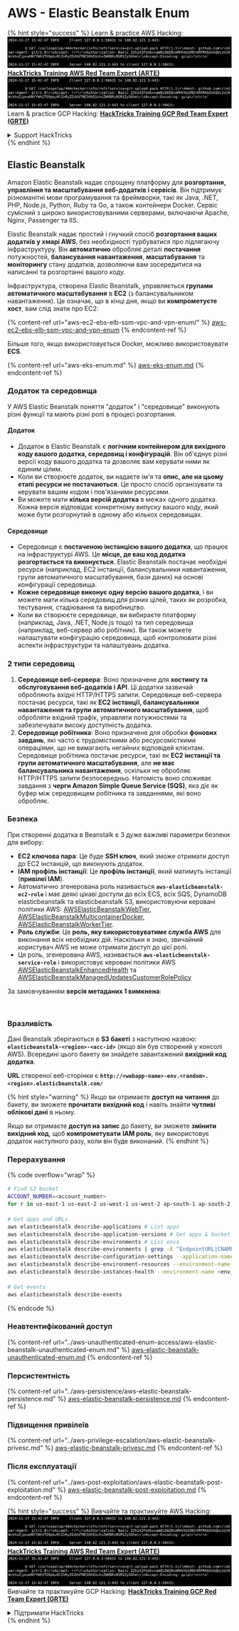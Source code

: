 # AWS - Elastic Beanstalk Enum

{% hint style="success" %}
Learn & practice AWS Hacking:<img src="../../../.gitbook/assets/image (1).png" alt="" data-size="line">[**HackTricks Training AWS Red Team Expert (ARTE)**](https://training.hacktricks.xyz/courses/arte)<img src="../../../.gitbook/assets/image (1).png" alt="" data-size="line">\
Learn & practice GCP Hacking: <img src="../../../.gitbook/assets/image (2).png" alt="" data-size="line">[**HackTricks Training GCP Red Team Expert (GRTE)**<img src="../../../.gitbook/assets/image (2).png" alt="" data-size="line">](https://training.hacktricks.xyz/courses/grte)

<details>

<summary>Support HackTricks</summary>

* Check the [**subscription plans**](https://github.com/sponsors/carlospolop)!
* **Join the** 💬 [**Discord group**](https://discord.gg/hRep4RUj7f) or the [**telegram group**](https://t.me/peass) or **follow** us on **Twitter** 🐦 [**@hacktricks\_live**](https://twitter.com/hacktricks\_live)**.**
* **Share hacking tricks by submitting PRs to the** [**HackTricks**](https://github.com/carlospolop/hacktricks) and [**HackTricks Cloud**](https://github.com/carlospolop/hacktricks-cloud) github repos.

</details>
{% endhint %}

## Elastic Beanstalk

Amazon Elastic Beanstalk надає спрощену платформу для **розгортання, управління та масштабування веб-додатків і сервісів**. Він підтримує різноманітні мови програмування та фреймворки, такі як Java, .NET, PHP, Node.js, Python, Ruby та Go, а також контейнери Docker. Сервіс сумісний з широко використовуваними серверами, включаючи Apache, Nginx, Passenger та IIS.

Elastic Beanstalk надає простий і гнучкий спосіб **розгортання ваших додатків у хмарі AWS**, без необхідності турбуватися про підлягаючу інфраструктуру. Він **автоматично** обробляє деталі **постачання** потужностей, **балансування навантаження**, **масштабування** та **моніторингу** стану додатків, дозволяючи вам зосередитися на написанні та розгортанні вашого коду.

Інфраструктура, створена Elastic Beanstalk, управляється **групами автоматичного масштабування** в **EC2** (з балансувальником навантаження). Це означає, що в кінці дня, якщо ви **компрометуєте хост**, вам слід знати про EC2:

{% content-ref url="aws-ec2-ebs-elb-ssm-vpc-and-vpn-enum/" %}
[aws-ec2-ebs-elb-ssm-vpc-and-vpn-enum](aws-ec2-ebs-elb-ssm-vpc-and-vpn-enum/)
{% endcontent-ref %}

Більше того, якщо використовується Docker, можливо використовувати **ECS**.

{% content-ref url="aws-eks-enum.md" %}
[aws-eks-enum.md](aws-eks-enum.md)
{% endcontent-ref %}

### Додаток та середовища

У AWS Elastic Beanstalk поняття "додаток" і "середовище" виконують різні функції та мають різні ролі в процесі розгортання.

#### Додаток

* Додаток в Elastic Beanstalk є **логічним контейнером для вихідного коду вашого додатка, середовищ і конфігурацій**. Він об'єднує різні версії коду вашого додатка та дозволяє вам керувати ними як єдиним цілим.
* Коли ви створюєте додаток, ви надаєте ім'я та **опис, але на цьому етапі ресурси не постачаються**. Це просто спосіб організувати та керувати вашим кодом і пов'язаними ресурсами.
* Ви можете мати **кілька версій додатка** в межах одного додатка. Кожна версія відповідає конкретному випуску вашого коду, який може бути розгорнутий в одному або кількох середовищах.

#### Середовище

* Середовище є **постаченою інстанцією вашого додатка**, що працює на інфраструктурі AWS. Це **місце, де ваш код додатка розгортається та виконується**. Elastic Beanstalk постачає необхідні ресурси (наприклад, EC2 інстанції, балансувальники навантаження, групи автоматичного масштабування, бази даних) на основі конфігурації середовища.
* **Кожне середовище виконує одну версію вашого додатка**, і ви можете мати кілька середовищ для різних цілей, таких як розробка, тестування, стадіювання та виробництво.
* Коли ви створюєте середовище, ви вибираєте платформу (наприклад, Java, .NET, Node.js тощо) та тип середовища (наприклад, веб-сервер або робітник). Ви також можете налаштувати конфігурацію середовища, щоб контролювати різні аспекти інфраструктури та налаштувань додатка.

### 2 типи середовищ

1. **Середовище веб-сервера**: Воно призначене для **хостингу та обслуговування веб-додатків і API**. Ці додатки зазвичай обробляють вхідні HTTP/HTTPS запити. Середовище веб-сервера постачає ресурси, такі як **EC2 інстанції, балансувальники навантаження та групи автоматичного масштабування**, щоб обробляти вхідний трафік, управляти потужностями та забезпечувати високу доступність додатка.
2. **Середовище робітника**: Воно призначене для обробки **фонових завдань**, які часто є трудомісткими або ресурсомісткими операціями, що не вимагають негайних відповідей клієнтам. Середовище робітника постачає ресурси, такі як **EC2 інстанції та групи автоматичного масштабування**, але **не має балансувальника навантаження**, оскільки не обробляє HTTP/HTTPS запити безпосередньо. Натомість воно споживає завдання з **черги Amazon Simple Queue Service (SQS)**, яка діє як буфер між середовищем робітника та завданнями, які воно обробляє.

### Безпека

При створенні додатка в Beanstalk є 3 дуже важливі параметри безпеки для вибору:

* **EC2 ключова пара**: Це буде **SSH ключ**, який зможе отримати доступ до EC2 інстанцій, що виконують додаток.
* **IAM профіль інстанції**: Це **профіль інстанції**, який матимуть інстанції (**привілеї IAM**).
* Автоматично згенерована роль називається **`aws-elasticbeanstalk-ec2-role`** і має деякі цікаві доступи до всіх ECS, всіх SQS, DynamoDB elasticbeanstalk та elasticbeanstalk S3, використовуючи керовані політики AWS: [AWSElasticBeanstalkWebTier](https://us-east-1.console.aws.amazon.com/iam/home#/policies/arn:aws:iam::aws:policy/AWSElasticBeanstalkWebTier), [AWSElasticBeanstalkMulticontainerDocker](https://us-east-1.console.aws.amazon.com/iam/home#/policies/arn:aws:iam::aws:policy/AWSElasticBeanstalkMulticontainerDocker), [AWSElasticBeanstalkWorkerTier](https://us-east-1.console.aws.amazon.com/iam/home#/policies/arn:aws:iam::aws:policy/AWSElasticBeanstalkWorkerTier).
* **Роль служби**: Це **роль, яку використовуватиме служба AWS** для виконання всіх необхідних дій. Наскільки я знаю, звичайний користувач AWS не може отримати доступ до цієї ролі.
* Ця роль, згенерована AWS, називається **`aws-elasticbeanstalk-service-role`** і використовує керовані політики AWS [AWSElasticBeanstalkEnhancedHealth](https://us-east-1.console.aws.amazon.com/iam/home#/policies/arn:aws:iam::aws:policy/service-role/AWSElasticBeanstalkEnhancedHealth) та [AWSElasticBeanstalkManagedUpdatesCustomerRolePolicy](https://us-east-1.console.aws.amazon.com/iamv2/home?region=us-east-1#/roles/details/aws-elasticbeanstalk-service-role?section=permissions)

За замовчуванням **версія метаданих 1 вимкнена**:

<figure><img src="../../../.gitbook/assets/image (103).png" alt=""><figcaption></figcaption></figure>

### Вразливість

Дані Beanstalk зберігаються в **S3 бакеті** з наступною назвою: **`elasticbeanstalk-<region>-<acc-id>`** (якщо він був створений у консолі AWS). Всередині цього бакету ви знайдете завантажений **вихідний код додатка**.

**URL** створеної веб-сторінки є **`http://<webapp-name>-env.<random>.<region>.elasticbeanstalk.com/`**

{% hint style="warning" %}
Якщо ви отримаєте **доступ на читання** до бакету, ви зможете **прочитати вихідний код** і навіть знайти **чутливі облікові дані** в ньому.

Якщо ви отримаєте **доступ на запис** до бакету, ви зможете **змінити вихідний код**, щоб **компрометувати** **IAM роль**, яку використовує додаток наступного разу, коли він буде виконаний.
{% endhint %}

### Перерахування

{% code overflow="wrap" %}
```bash
# Find S3 bucket
ACCOUNT_NUMBER=<account_number>
for r in us-east-1 us-east-2 us-west-1 us-west-2 ap-south-1 ap-south-2 ap-northeast-1 ap-northeast-2 ap-northeast-3 ap-southeast-1 ap-southeast-2 ap-southeast-3 ca-central-1 eu-central-1 eu-central-2 eu-west-1 eu-west-2 eu-west-3 eu-north-1 sa-east-1 af-south-1 ap-east-1 eu-south-1 eu-south-2 me-south-1 me-central-1; do aws s3 ls elasticbeanstalk-$r-$ACCOUNT_NUMBER 2>/dev/null && echo "Found in: elasticbeanstalk-$r-$ACCOUNT_NUMBER"; done

# Get apps and URLs
aws elasticbeanstalk describe-applications # List apps
aws elasticbeanstalk describe-application-versions # Get apps & bucket name with source code
aws elasticbeanstalk describe-environments # List envs
aws elasticbeanstalk describe-environments | grep -E "EndpointURL|CNAME"
aws elasticbeanstalk describe-configuration-settings --application-name <app_name> --environment-name <env_name>
aws elasticbeanstalk describe-environment-resources --environment-name <env_name> # Get env info such as SQS used queues
aws elasticbeanstalk describe-instances-health --environment-name <env_name> # Get the instances of an environment

# Get events
aws elasticbeanstalk describe-events
```
{% endcode %}

### Неавтентифікований доступ

{% content-ref url="../aws-unauthenticated-enum-access/aws-elastic-beanstalk-unauthenticated-enum.md" %}
[aws-elastic-beanstalk-unauthenticated-enum.md](../aws-unauthenticated-enum-access/aws-elastic-beanstalk-unauthenticated-enum.md)
{% endcontent-ref %}

### Персистентність

{% content-ref url="../aws-persistence/aws-elastic-beanstalk-persistence.md" %}
[aws-elastic-beanstalk-persistence.md](../aws-persistence/aws-elastic-beanstalk-persistence.md)
{% endcontent-ref %}

### Підвищення привілеїв

{% content-ref url="../aws-privilege-escalation/aws-elastic-beanstalk-privesc.md" %}
[aws-elastic-beanstalk-privesc.md](../aws-privilege-escalation/aws-elastic-beanstalk-privesc.md)
{% endcontent-ref %}

### Після експлуатації

{% content-ref url="../aws-post-exploitation/aws-elastic-beanstalk-post-exploitation.md" %}
[aws-elastic-beanstalk-post-exploitation.md](../aws-post-exploitation/aws-elastic-beanstalk-post-exploitation.md)
{% endcontent-ref %}

{% hint style="success" %}
Вивчайте та практикуйте AWS Hacking:<img src="../../../.gitbook/assets/image (1).png" alt="" data-size="line">[**HackTricks Training AWS Red Team Expert (ARTE)**](https://training.hacktricks.xyz/courses/arte)<img src="../../../.gitbook/assets/image (1).png" alt="" data-size="line">\
Вивчайте та практикуйте GCP Hacking: <img src="../../../.gitbook/assets/image (2).png" alt="" data-size="line">[**HackTricks Training GCP Red Team Expert (GRTE)**<img src="../../../.gitbook/assets/image (2).png" alt="" data-size="line">](https://training.hacktricks.xyz/courses/grte)

<details>

<summary>Підтримати HackTricks</summary>

* Перевірте [**плани підписки**](https://github.com/sponsors/carlospolop)!
* **Приєднуйтесь до** 💬 [**групи Discord**](https://discord.gg/hRep4RUj7f) або [**групи Telegram**](https://t.me/peass) або **слідкуйте** за нами в **Twitter** 🐦 [**@hacktricks\_live**](https://twitter.com/hacktricks\_live)**.**
* **Діліться хакерськими трюками, надсилаючи PR до** [**HackTricks**](https://github.com/carlospolop/hacktricks) та [**HackTricks Cloud**](https://github.com/carlospolop/hacktricks-cloud) репозиторіїв на GitHub.

</details>
{% endhint %}
